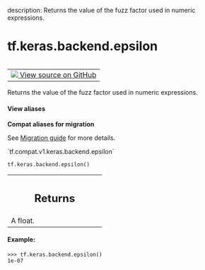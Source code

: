 description: Returns the value of the fuzz factor used in numeric expressions.

<div itemscope itemtype="http://developers.google.com/ReferenceObject">
<meta itemprop="name" content="tf.keras.backend.epsilon" />
<meta itemprop="path" content="Stable" />
</div>

# tf.keras.backend.epsilon

<!-- Insert buttons and diff -->

<table class="tfo-notebook-buttons tfo-api nocontent" align="left">
<td>
  <a target="_blank" href="https://github.com/keras-team/keras/tree/v2.7.0/keras/backend_config.py#L30-L42">
    <img src="https://www.tensorflow.org/images/GitHub-Mark-32px.png" />
    View source on GitHub
  </a>
</td>
</table>



Returns the value of the fuzz factor used in numeric expressions.

<section class="expandable">
  <h4 class="showalways">View aliases</h4>
  <p>
<b>Compat aliases for migration</b>
<p>See
<a href="https://www.tensorflow.org/guide/migrate">Migration guide</a> for
more details.</p>
<p>`tf.compat.v1.keras.backend.epsilon`</p>
</p>
</section>

<pre class="devsite-click-to-copy prettyprint lang-py tfo-signature-link">
<code>tf.keras.backend.epsilon()
</code></pre>



<!-- Placeholder for "Used in" -->


<!-- Tabular view -->
 <table class="responsive fixed orange">
<colgroup><col width="214px"><col></colgroup>
<tr><th colspan="2"><h2 class="add-link">Returns</h2></th></tr>
<tr class="alt">
<td colspan="2">
A float.
</td>
</tr>

</table>



#### Example:


```
>>> tf.keras.backend.epsilon()
1e-07
```